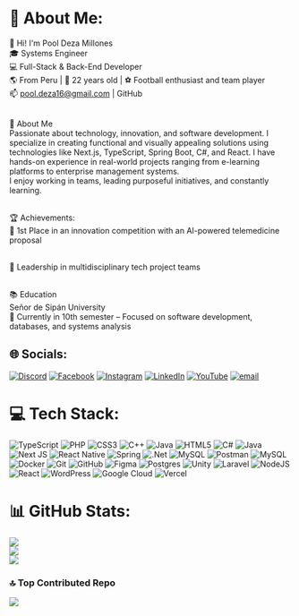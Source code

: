 # 💫 About Me:
👋 Hi! I'm Pool Deza Millones<br>
🎓 Systems Engineer<br>
💻 Full-Stack & Back-End Developer<br>
🌎 From Peru | 📍 22 years old | ⚽ Football enthusiast and team player<br>
📫 pool.deza16@gmail.com | GitHub<br><br>

🧠 About Me<br>
Passionate about technology, innovation, and software development. I specialize in creating functional and visually appealing solutions using technologies like Next.js, TypeScript, Spring Boot, C#, and React. I have hands-on experience in real-world projects ranging from e-learning platforms to enterprise management systems.<br>
I enjoy working in teams, leading purposeful initiatives, and constantly learning.<br><br>

🏆 Achievements:<br>
🥇 1st Place in an innovation competition with an AI-powered telemedicine proposal<br><br>

🤝 Leadership in multidisciplinary tech project teams<br><br>

📚 Education<br>
Señor de Sipán University<br>
🔹 Currently in 10th semester – Focused on software development, databases, and systems analysis<br>

## 🌐 Socials:
[![Discord](https://img.shields.io/badge/Discord-%237289DA.svg?logo=discord&logoColor=white)](https://discord.gg/ipool23) [![Facebook](https://img.shields.io/badge/Facebook-%231877F2.svg?logo=Facebook&logoColor=white)](https://facebook.com/ipool23) [![Instagram](https://img.shields.io/badge/Instagram-%23E4405F.svg?logo=Instagram&logoColor=white)](https://instagram.com/ipool23) [![LinkedIn](https://img.shields.io/badge/LinkedIn-%230077B5.svg?logo=linkedin&logoColor=white)](https://linkedin.com/in/ipool23) [![YouTube](https://img.shields.io/badge/YouTube-%23FF0000.svg?logo=YouTube&logoColor=white)](https://youtube.com/@ipool23x) [![email](https://img.shields.io/badge/Email-D14836?logo=gmail&logoColor=white)](mailto:pool.deza16@gmail.com) 

# 💻 Tech Stack:
![TypeScript](https://img.shields.io/badge/typescript-%23007ACC.svg?style=for-the-badge&logo=typescript&logoColor=white) ![PHP](https://img.shields.io/badge/php-%23777BB4.svg?style=for-the-badge&logo=php&logoColor=white) ![CSS3](https://img.shields.io/badge/css3-%231572B6.svg?style=for-the-badge&logo=css3&logoColor=white) ![C++](https://img.shields.io/badge/c++-%2300599C.svg?style=for-the-badge&logo=c%2B%2B&logoColor=white) ![Java](https://img.shields.io/badge/java-%23ED8B00.svg?style=for-the-badge&logo=openjdk&logoColor=white) ![HTML5](https://img.shields.io/badge/html5-%23E34F26.svg?style=for-the-badge&logo=html5&logoColor=white) ![C#](https://img.shields.io/badge/c%23-%23239120.svg?style=for-the-badge&logo=csharp&logoColor=white) ![Java](https://img.shields.io/badge/java-%23ED8B00.svg?style=for-the-badge&logo=openjdk&logoColor=white) ![Next JS](https://img.shields.io/badge/Next-black?style=for-the-badge&logo=next.js&logoColor=white) ![React Native](https://img.shields.io/badge/react_native-%2320232a.svg?style=for-the-badge&logo=react&logoColor=%2361DAFB) ![Spring](https://img.shields.io/badge/spring-%236DB33F.svg?style=for-the-badge&logo=spring&logoColor=white) ![.Net](https://img.shields.io/badge/.NET-5C2D91?style=for-the-badge&logo=.net&logoColor=white) ![MySQL](https://img.shields.io/badge/mysql-4479A1.svg?style=for-the-badge&logo=mysql&logoColor=white) ![Postman](https://img.shields.io/badge/Postman-FF6C37?style=for-the-badge&logo=postman&logoColor=white) ![MySQL](https://img.shields.io/badge/mysql-4479A1.svg?style=for-the-badge&logo=mysql&logoColor=white) ![Docker](https://img.shields.io/badge/docker-%230db7ed.svg?style=for-the-badge&logo=docker&logoColor=white) ![Git](https://img.shields.io/badge/git-%23F05033.svg?style=for-the-badge&logo=git&logoColor=white) ![GitHub](https://img.shields.io/badge/github-%23121011.svg?style=for-the-badge&logo=github&logoColor=white) ![Figma](https://img.shields.io/badge/figma-%23F24E1E.svg?style=for-the-badge&logo=figma&logoColor=white) ![Postgres](https://img.shields.io/badge/postgres-%23316192.svg?style=for-the-badge&logo=postgresql&logoColor=white) ![Unity](https://img.shields.io/badge/unity-%23000000.svg?style=for-the-badge&logo=unity&logoColor=white) ![Laravel](https://img.shields.io/badge/laravel-%23FF2D20.svg?style=for-the-badge&logo=laravel&logoColor=white) ![NodeJS](https://img.shields.io/badge/node.js-6DA55F?style=for-the-badge&logo=node.js&logoColor=white) ![React](https://img.shields.io/badge/react-%2320232a.svg?style=for-the-badge&logo=react&logoColor=%2361DAFB) ![WordPress](https://img.shields.io/badge/WordPress-%23117AC9.svg?style=for-the-badge&logo=WordPress&logoColor=white) ![Google Cloud](https://img.shields.io/badge/GoogleCloud-%234285F4.svg?style=for-the-badge&logo=google-cloud&logoColor=white) ![Vercel](https://img.shields.io/badge/vercel-%23000000.svg?style=for-the-badge&logo=vercel&logoColor=white)
# 📊 GitHub Stats:
![](https://github-readme-stats.vercel.app/api?username=iPool23&theme=aura&hide_border=false&include_all_commits=true&count_private=true)<br/>
![](https://nirzak-streak-stats.vercel.app/?user=iPool23&theme=aura&hide_border=false)<br/>
![](https://github-readme-stats.vercel.app/api/top-langs/?username=iPool23&theme=aura&hide_border=false&include_all_commits=true&count_private=true&layout=compact)

### 🔝 Top Contributed Repo
![](https://github-contributor-stats.vercel.app/api?username=iPool23&limit=5&theme=aura&combine_all_yearly_contributions=true)
